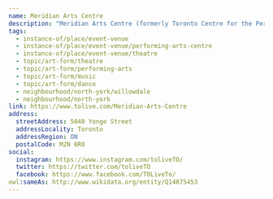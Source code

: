 ```yaml
---
name: Meridian Arts Centre
description: "Meridian Arts Centre (formerly Toronto Centre for the Performing Arts and Ford Centre for the Performing Arts) is a major performing arts complex in North York. Opened in 1993 and designed by renowned architect Eberhard Zeidler, the centre comprises four theatres: the George Weston Recital Hall, Lyric Theatre, Greenwin Theatre, and Studio Theatre. Operated by TO Live alongside Massey Hall and Roy Thomson Hall, it presents over 100 performances annually across diverse genres including theatre, dance, comedy, and music. The centre serves as a cultural anchor for the North York community and the broader GTA."
tags:
  - instance-of/place/event-venue
  - instance-of/place/event-venue/performing-arts-centre
  - instance-of/place/event-venue/theatre
  - topic/art-form/theatre
  - topic/art-form/performing-arts
  - topic/art-form/music
  - topic/art-form/dance
  - neighbourhood/north-york/willowdale
  - neighbourhood/north-york
link: https://www.tolive.com/Meridian-Arts-Centre
address:
  streetAddress: 5040 Yonge Street
  addressLocality: Toronto
  addressRegion: ON
  postalCode: M2N 6R8
social:
  instagram: https://www.instagram.com/toliveTO/
  twitter: https://twitter.com/toliveTO
  facebook: https://www.facebook.com/TOLiveTo/
owl:sameAs: http://www.wikidata.org/entity/Q14875453
---
```

